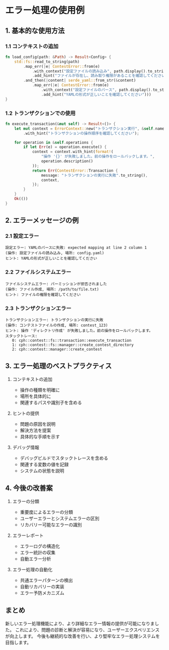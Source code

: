 # エラー処理の使用例

## 1. 基本的な使用方法

### 1.1 コンテキストの追加
```rust
fn load_config(path: &Path) -> Result<Config> {
    std::fs::read_to_string(path)
        .map_err(|e| ContestError::from(e)
            .with_context("設定ファイルの読み込み", path.display().to_string())
            .add_hint("ファイルが存在し、読み取り権限があることを確認してください"))
        .and_then(|content| serde_yaml::from_str(&content)
            .map_err(|e| ContestError::from(e)
                .with_context("設定ファイルのパース", path.display().to_string())
                .add_hint("YAMLの形式が正しいことを確認してください")))
}
```

### 1.2 トランザクションでの使用
```rust
fn execute_transaction(&mut self) -> Result<()> {
    let mut context = ErrorContext::new("トランザクション実行", &self.name)
        .with_hint("トランザクションの操作順序を確認してください");

    for operation in &self.operations {
        if let Err(e) = operation.execute() {
            context = context.with_hint(format!(
                "操作 '{}' が失敗しました。前の操作をロールバックします。",
                operation.description()
            ));
            return Err(ContestError::Transaction {
                message: "トランザクションの実行に失敗".to_string(),
                context,
            });
        }
    }
    Ok(())
}
```

## 2. エラーメッセージの例

### 2.1 設定エラー
```text
設定エラー: YAMLのパースに失敗: expected mapping at line 2 column 1 
(操作: 設定ファイルの読み込み, 場所: config.yaml)
ヒント: YAMLの形式が正しいことを確認してください
```

### 2.2 ファイルシステムエラー
```text
ファイルシステムエラー: パーミッションが拒否されました 
(操作: ファイル作成, 場所: /path/to/file.txt)
ヒント: ファイルの権限を確認してください
```

### 2.3 トランザクションエラー
```text
トランザクションエラー: トランザクションの実行に失敗 
(操作: コンテストファイルの作成, 場所: contest_123)
ヒント: 操作 'ディレクトリ作成' が失敗しました。前の操作をロールバックします。
スタックトレース:
   0: cph::contest::fs::transaction::execute_transaction
   1: cph::contest::fs::manager::create_contest_directory
   2: cph::contest::manager::create_contest
```

## 3. エラー処理のベストプラクティス

1. コンテキストの追加
   - 操作の種類を明確に
   - 場所を具体的に
   - 関連するパスや識別子を含める

2. ヒントの提供
   - 問題の原因を説明
   - 解決方法を提案
   - 具体的な手順を示す

3. デバッグ情報
   - デバッグビルドでスタックトレースを含める
   - 関連する変数の値を記録
   - システムの状態を説明

## 4. 今後の改善案

1. エラーの分類
   - 重要度によるエラーの分類
   - ユーザーエラーとシステムエラーの区別
   - リカバリー可能なエラーの識別

2. エラーレポート
   - エラーログの構造化
   - エラー統計の収集
   - 自動エラー分析

3. エラー処理の自動化
   - 共通エラーパターンの検出
   - 自動リカバリーの実装
   - エラー予防メカニズム

## まとめ

新しいエラー処理機能により、より詳細なエラー情報の提供が可能になりました。
これにより、問題の診断と解決が容易になり、ユーザーエクスペリエンスが向上します。
今後も継続的な改善を行い、より堅牢なエラー処理システムを目指します。 